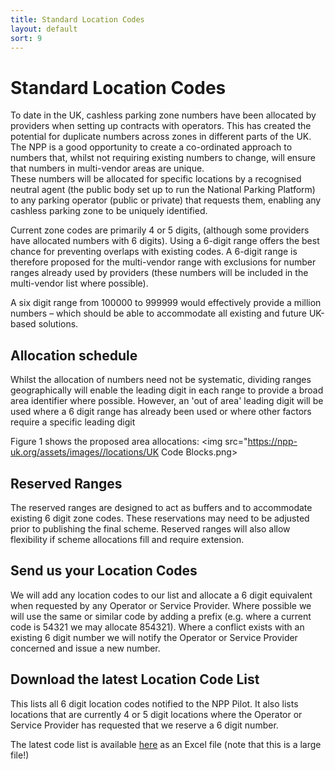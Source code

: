 ```yaml
---
title: Standard Location Codes 
layout: default
sort: 9
---
```

# Standard Location Codes
To date in the UK, cashless parking zone numbers have been allocated by providers when setting up contracts with operators.  This has created the potential for duplicate numbers across zones in different parts of the UK. 
The NPP is a good opportunity to create a co-ordinated approach to numbers that, whilst not requiring existing numbers to change, will ensure that numbers in multi-vendor areas are unique.   
These numbers will be allocated for specific locations by a recognised neutral agent (the public body set up to run the National Parking Platform) to any parking operator (public or private) that requests them, enabling any cashless parking zone to be uniquely identified.

Current zone codes are primarily 4 or 5 digits, (although some providers have allocated numbers with 6 digits). Using a 6-digit range offers the best chance for preventing overlaps with existing codes.  A 6-digit range is therefore proposed for the multi-vendor range with exclusions for number ranges already used by providers (these numbers will be included in the multi-vendor list where possible).  

A six digit range from 100000 to 999999 would effectively provide a million numbers – which should be able to accommodate all existing and future UK-based solutions.

## Allocation schedule
Whilst the allocation of numbers need not be systematic, dividing ranges geographically will enable the leading digit in each range to provide a broad area identifier where possible. However, an 'out of area' leading digit will be used where a 6 digit range has already been used or where other factors require a specific leading digit 

Figure 1 shows the proposed area allocations:
<img src="https://npp-uk.org/assets/images//locations/UK Code Blocks.png>

## Reserved Ranges
The reserved ranges are designed to act as buffers and to accommodate existing 6 digit zone codes.  These reservations may need to be adjusted prior to publishing the final scheme. 
Reserved ranges will also allow flexibility if scheme allocations fill and require extension.

## Send us your Location Codes
We will add any location codes to our list and allocate a 6 digit equivalent when requested by any Operator or Service Provider.  Where possible we will use the same or similar code by adding a prefix (e.g. where a current code is 54321 we may allocate 854321).  Where a conflict exists with an existing 6 digit number we will notify the Operator or Service Provider concerned and issue a new number.

## Download the latest Location Code List
This lists all 6 digit location codes notified to the NPP Pilot. It also lists locations that are currently 4 or 5 digit locations where the Operator or Service Provider has requested that we reserve a 6 digit number.  

The latest code list is available <a download href="https://npp-uk.org/assets/Locations/20230214NatLocCodes.xlsx">here</a> as an Excel file (note that this is a large file!)
